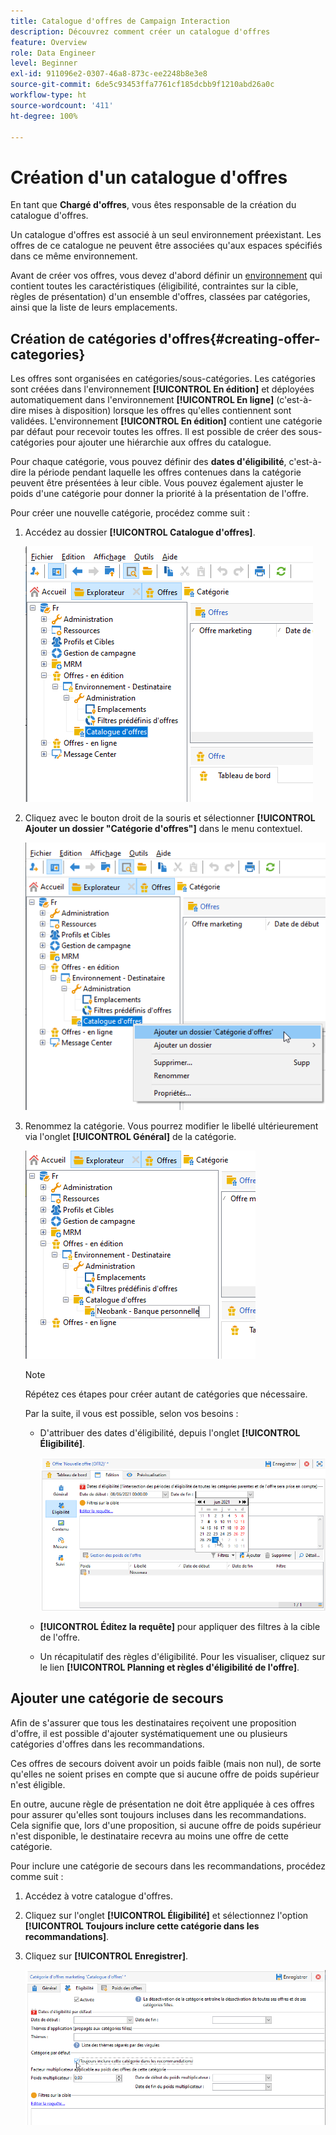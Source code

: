 ```yaml
---
title: Catalogue d'offres de Campaign Interaction
description: Découvrez comment créer un catalogue d'offres
feature: Overview
role: Data Engineer
level: Beginner
exl-id: 911096e2-0307-46a8-873c-ee2248b8e3e8
source-git-commit: 6de5c93453ffa7761cf185dcbb9f1210abd26a0c
workflow-type: ht
source-wordcount: '411'
ht-degree: 100%

---
```


# Création d&#39;un catalogue d&#39;offres

En tant que **Chargé d&#39;offres**, vous êtes responsable de la création du catalogue d&#39;offres.

Un catalogue d&#39;offres est associé à un seul environnement préexistant. Les offres de ce catalogue ne peuvent être associées qu&#39;aux espaces spécifiés dans ce même environnement.

Avant de créer vos offres, vous devez d&#39;abord définir un [environnement](interaction-env.md) qui contient toutes les caractéristiques (éligibilité, contraintes sur la cible, règles de présentation) d&#39;un ensemble d&#39;offres, classées par catégories, ainsi que la liste de leurs emplacements.

## Création de catégories d&#39;offres{#creating-offer-categories}

Les offres sont organisées en catégories/sous-catégories. Les catégories sont créées dans l&#39;environnement **[!UICONTROL En édition]** et déployées automatiquement dans l&#39;environnement **[!UICONTROL En ligne]** (c&#39;est-à-dire mises à disposition) lorsque les offres qu&#39;elles contiennent sont validées. L&#39;environnement **[!UICONTROL En édition]** contient une catégorie par défaut pour recevoir toutes les offres. Il est possible de créer des sous-catégories pour ajouter une hiérarchie aux offres du catalogue.

Pour chaque catégorie, vous pouvez définir des **dates d&#39;éligibilité**, c&#39;est-à-dire la période pendant laquelle les offres contenues dans la catégorie peuvent être présentées à leur cible. Vous pouvez également ajuster le poids d&#39;une catégorie pour donner la priorité à la présentation de l&#39;offre.

Pour créer une nouvelle catégorie, procédez comme suit :

1. Accédez au dossier **[!UICONTROL Catalogue d&#39;offres]**.

   ![](assets/offer_cat_create_001.png)

1. Cliquez avec le bouton droit de la souris et sélectionner **[!UICONTROL Ajouter un dossier &quot;Catégorie d&#39;offres&quot;]** dans le menu contextuel.

   ![](assets/offer_cat_create_002.png)

1. Renommez la catégorie. Vous pourrez modifier le libellé ultérieurement via l&#39;onglet **[!UICONTROL Général]** de la catégorie.

   ![](assets/offer_cat_create_003.png)

   >[!NOTE]
   >
   >Répétez ces étapes pour créer autant de catégories que nécessaire.

   Par la suite, il vous est possible, selon vos besoins :

   * D&#39;attribuer des dates d&#39;éligibilité, depuis l&#39;onglet **[!UICONTROL Éligibilité]**.

      ![](assets/offer_cat_create_004.png)

   * **[!UICONTROL Éditez la requête]** pour appliquer des filtres à la cible de l&#39;offre.

   * Un récapitulatif des règles d&#39;éligibilité. Pour les visualiser, cliquez sur le lien **[!UICONTROL Planning et règles d&#39;éligibilité de l&#39;offre]**.

## Ajouter une catégorie de secours

Afin de s&#39;assurer que tous les destinataires reçoivent une proposition d&#39;offre, il est possible d&#39;ajouter systématiquement une ou plusieurs catégories d&#39;offres dans les recommandations.

Ces offres de secours doivent avoir un poids faible (mais non nul), de sorte qu&#39;elles ne soient prises en compte que si aucune offre de poids supérieur n&#39;est éligible.

En outre, aucune règle de présentation ne doit être appliquée à ces offres pour assurer qu&#39;elles sont toujours incluses dans les recommandations. Cela signifie que, lors d&#39;une proposition, si aucune offre de poids supérieur n&#39;est disponible, le destinataire recevra au moins une offre de cette catégorie.

Pour inclure une catégorie de secours dans les recommandations, procédez comme suit :

1. Accédez à votre catalogue d&#39;offres.
1. Cliquez sur l&#39;onglet **[!UICONTROL Éligibilité]** et sélectionnez l&#39;option **[!UICONTROL Toujours inclure cette catégorie dans les recommandations]**.
1. Cliquez sur **[!UICONTROL Enregistrer]**.

   ![](assets/offer_cat_default_001.png)
